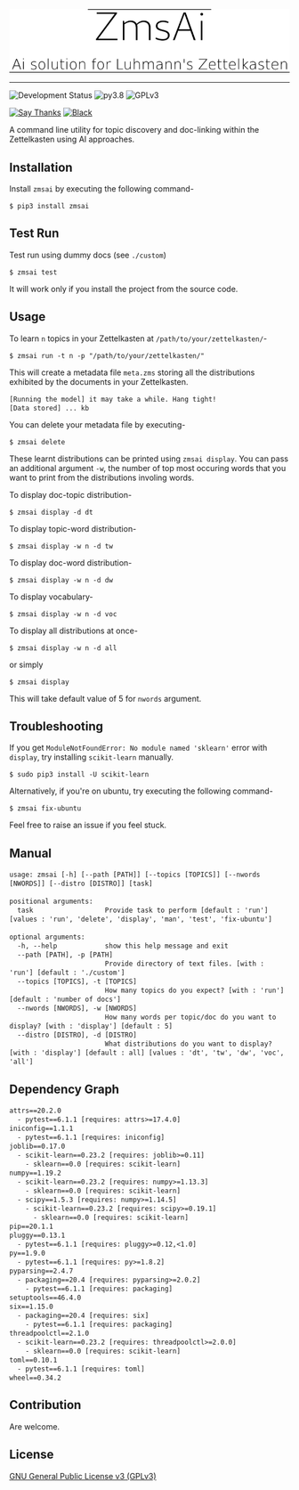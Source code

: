 <div align="center">
    <img width="600" src="./logo.png" alt="ZmsAi" />
</div>

---

![Development Status](https://img.shields.io/badge/Under-Development-red) ![py3.8](https://camo.githubusercontent.com/f0cf3d008a2671b0a60a7bb65cbcd1adfdfc93f5e1d54032d3c64bad5a2f8a25/68747470733a2f2f696d672e736869656c64732e696f2f62616467652f707974686f6e2d332e382d626c75652e737667) ![GPLv3](https://camo.githubusercontent.com/400c4e52df43f6a0ab8a89b74b1a78d1a64da56a7848b9110c9d2991bb7c3105/68747470733a2f2f696d672e736869656c64732e696f2f62616467652f4c6963656e73652d47504c76332d626c75652e737667)

[![Say Thanks](https://img.shields.io/badge/Say%20Thanks-!-1EAEDB.svg)](https://saythanks.io/to/architdwivedi.off%40gmail.com) [![Black](https://img.shields.io/badge/code%20style-black-000000.svg)](https://github.com/psf/black)

A command line utility for topic discovery and doc-linking within the Zettelkasten using AI approaches.

## Installation
Install `zmsai` by executing the following command-
```shell
$ pip3 install zmsai
```

## Test Run
Test run using dummy docs (see `./custom`)
```shell
$ zmsai test
```
It will work only if you install the project from the source code.

## Usage
To learn `n` topics in your Zettelkasten at `/path/to/your/zettelkasten/`-
```shell
$ zmsai run -t n -p "/path/to/your/zettelkasten/"
```
This will create a metadata file `meta.zms` storing all the distributions exhibited by the documents in your Zettelkasten.
```shell
[Running the model] it may take a while. Hang tight!
[Data stored] ... kb
``` 
You can delete your metadata file by executing-
```shell
$ zmsai delete
```

These learnt distributions can be printed using `zmsai display`. You can pass an additional argument `-w`, the number of top most occuring words that you want to print from the distributions involing words.

To display doc-topic distribution-
```shell
$ zmsai display -d dt
```
To display topic-word distribution-
```shell
$ zmsai display -w n -d tw
```
To display doc-word distribution-
```shell
$ zmsai display -w n -d dw
```
To display vocabulary-
```shell
$ zmsai display -w n -d voc
```
To display all distributions at once-
```shell
$ zmsai display -w n -d all
```
or simply
```shell
$ zmsai display
```
This will take default value of 5 for `nwords` argument.

## Troubleshooting
If you get `ModuleNotFoundError: No module named 'sklearn'` error with `display`, try installing `scikit-learn` manually.
```shell
$ sudo pip3 install -U scikit-learn
```
Alternatively, if you're on ubuntu, try executing the following command-
```shell
$ zmsai fix-ubuntu
```

Feel free to raise an issue if you feel stuck.

## Manual
```shell
usage: zmsai [-h] [--path [PATH]] [--topics [TOPICS]] [--nwords [NWORDS]] [--distro [DISTRO]] [task]

positional arguments:
  task                  Provide task to perform [default : 'run'] [values : 'run', 'delete', 'display', 'man', 'test', 'fix-ubuntu']

optional arguments:
  -h, --help            show this help message and exit
  --path [PATH], -p [PATH]
                        Provide directory of text files. [with : 'run'] [default : './custom']
  --topics [TOPICS], -t [TOPICS]
                        How many topics do you expect? [with : 'run'] [default : 'number of docs']
  --nwords [NWORDS], -w [NWORDS]
                        How many words per topic/doc do you want to display? [with : 'display'] [default : 5]
  --distro [DISTRO], -d [DISTRO]
                        What distributions do you want to display? [with : 'display'] [default : all] [values : 'dt', 'tw', 'dw', 'voc', 'all']
```

## Dependency Graph

```shell
attrs==20.2.0
  - pytest==6.1.1 [requires: attrs>=17.4.0]
iniconfig==1.1.1
  - pytest==6.1.1 [requires: iniconfig]
joblib==0.17.0
  - scikit-learn==0.23.2 [requires: joblib>=0.11]
    - sklearn==0.0 [requires: scikit-learn]
numpy==1.19.2
  - scikit-learn==0.23.2 [requires: numpy>=1.13.3]
    - sklearn==0.0 [requires: scikit-learn]
  - scipy==1.5.3 [requires: numpy>=1.14.5]
    - scikit-learn==0.23.2 [requires: scipy>=0.19.1]
      - sklearn==0.0 [requires: scikit-learn]
pip==20.1.1
pluggy==0.13.1
  - pytest==6.1.1 [requires: pluggy>=0.12,<1.0]
py==1.9.0
  - pytest==6.1.1 [requires: py>=1.8.2]
pyparsing==2.4.7
  - packaging==20.4 [requires: pyparsing>=2.0.2]
    - pytest==6.1.1 [requires: packaging]
setuptools==46.4.0
six==1.15.0
  - packaging==20.4 [requires: six]
    - pytest==6.1.1 [requires: packaging]
threadpoolctl==2.1.0
  - scikit-learn==0.23.2 [requires: threadpoolctl>=2.0.0]
    - sklearn==0.0 [requires: scikit-learn]
toml==0.10.1
  - pytest==6.1.1 [requires: toml]
wheel==0.34.2
```
## Contribution
Are welcome.

## License
[GNU General Public License v3 (GPLv3)](https://www.gnu.org/licenses/gpl-3.0)